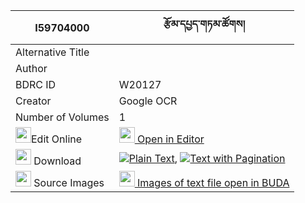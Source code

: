 |I59704000|རྩོམ་དཔྱད་གཏམ་ཚོགས། 
| --- | --- 
|Alternative Title |
|Author | 
|BDRC ID | W20127
|Creator | Google OCR
|Number of Volumes| 1
|<img width="25" src="https://img.icons8.com/color/25/000000/edit-property.png">Edit Online| [<img width="25" src="https://avatars.githubusercontent.com/u/45091458?s=200&v=4"> Open in Editor](http://editor.openpecha.org/I59704000)
|<img width="25" src="https://img.icons8.com/fluent/48/000000/download-2.png"/>  Download | [![](https://img.icons8.com/color/20/000000/txt.png)Plain Text](https://github.com/Openpecha/I59704000/releases/download/v1/tsom_chetam_tsok_plain_I59704000.zip), [![](https://img.icons8.com/color/20/000000/txt.png)Text with Pagination](https://github.com/Openpecha/I59704000/releases/download/v1/tsom_chetam_tsok_pages_I59704000.zip)
|<img width="25" src="https://img.icons8.com/plasticine/100/000000/pictures-folder.png"/>  Source Images | [<img width="25" src="https://library.bdrc.io/icons/BUDA-small.svg"> Images of text file open in BUDA](https://library.bdrc.io/show/bdr:W20127)